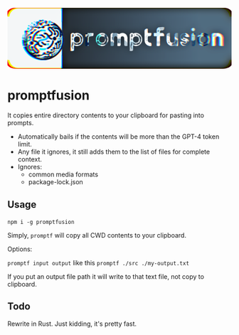 <p>
  <img src="/promptfusion.png">
  <h1>promptfusion</h1>
</p>

It copies entire directory contents to your clipboard for pasting into prompts.

- Automatically bails if the contents will be more than the GPT-4 token limit.
- Any file it ignores, it still adds them to the list of files for complete context.
- Ignores:
  - common media formats
  - package-lock.json

## Usage

`npm i -g promptfusion`

Simply, `promptf` will copy all CWD contents to your clipboard.

Options:

`promptf input output` like this `promptf ./src ./my-output.txt`

If you put an output file path it will write to that text file, not copy to clipboard.

## Todo

Rewrite in Rust. Just kidding, it's pretty fast.
